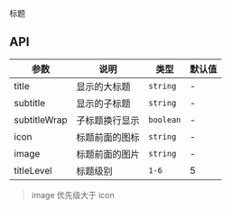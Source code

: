 标题

## API

| 参数       | 说明           | 类型     | 默认值 |
| ---------- | -------------- | -------- | ------ |
| title      | 显示的大标题   | `string` | -      |
| subtitle   | 显示的子标题   | `string` | -      |
| subtitleWrap   | 子标题换行显示   | `boolean` | -      |
| icon       | 标题前面的图标 | `string` | -      |
| image      | 标题前面的图片 | `string` | -      |
| titleLevel | 标题级别       | `1-6`    | 5      |

> image 优先级大于 icon
